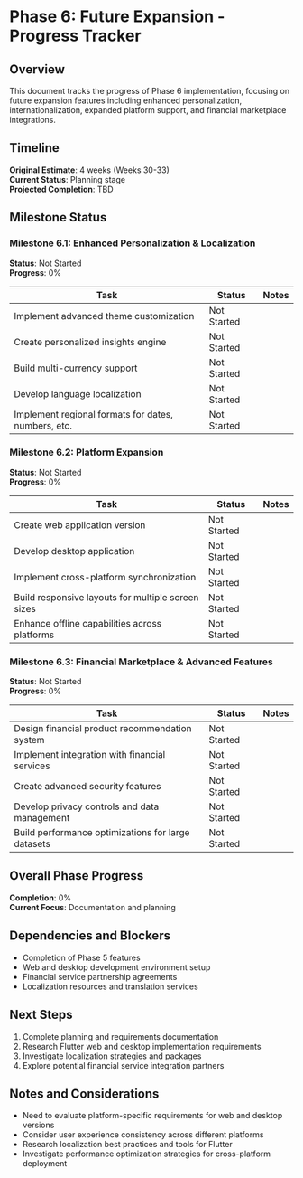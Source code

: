 # Phase 6: Future Expansion - Progress Tracker

## Overview
This document tracks the progress of Phase 6 implementation, focusing on future expansion features including enhanced personalization, internationalization, expanded platform support, and financial marketplace integrations.

## Timeline
**Original Estimate**: 4 weeks (Weeks 30-33)  
**Current Status**: Planning stage  
**Projected Completion**: TBD  

## Milestone Status

### Milestone 6.1: Enhanced Personalization & Localization
**Status**: Not Started  
**Progress**: 0%  

| Task | Status | Notes |
|------|--------|-------|
| Implement advanced theme customization | Not Started | |
| Create personalized insights engine | Not Started | |
| Build multi-currency support | Not Started | |
| Develop language localization | Not Started | |
| Implement regional formats for dates, numbers, etc. | Not Started | |

### Milestone 6.2: Platform Expansion
**Status**: Not Started  
**Progress**: 0%  

| Task | Status | Notes |
|------|--------|-------|
| Create web application version | Not Started | |
| Develop desktop application | Not Started | |
| Implement cross-platform synchronization | Not Started | |
| Build responsive layouts for multiple screen sizes | Not Started | |
| Enhance offline capabilities across platforms | Not Started | |

### Milestone 6.3: Financial Marketplace & Advanced Features
**Status**: Not Started  
**Progress**: 0%  

| Task | Status | Notes |
|------|--------|-------|
| Design financial product recommendation system | Not Started | |
| Implement integration with financial services | Not Started | |
| Create advanced security features | Not Started | |
| Develop privacy controls and data management | Not Started | |
| Build performance optimizations for large datasets | Not Started | |

## Overall Phase Progress
**Completion**: 0%  
**Current Focus**: Documentation and planning

## Dependencies and Blockers
- Completion of Phase 5 features
- Web and desktop development environment setup
- Financial service partnership agreements
- Localization resources and translation services

## Next Steps
1. Complete planning and requirements documentation
2. Research Flutter web and desktop implementation requirements
3. Investigate localization strategies and packages
4. Explore potential financial service integration partners

## Notes and Considerations
- Need to evaluate platform-specific requirements for web and desktop versions
- Consider user experience consistency across different platforms
- Research localization best practices and tools for Flutter
- Investigate performance optimization strategies for cross-platform deployment 